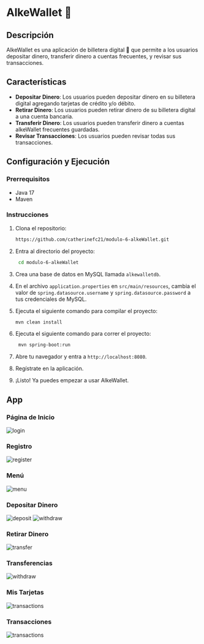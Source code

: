# AlkeWallet 🚀

## Descripción

AlkeWallet es una aplicación de billetera digital 💸 que permite a los usuarios depositar dinero, transferir dinero a cuentas frecuentes, y revisar sus transacciones.

## Características

- **Depositar Dinero**: Los usuarios pueden depositar dinero en su billetera digital agregando tarjetas de crédito y/o débito.
- **Retirar Dinero**: Los usuarios pueden retirar dinero de su billetera digital a una cuenta bancaria.
- **Transferir Dinero**: Los usuarios pueden transferir dinero a cuentas alkeWallet frecuentes guardadas.
- **Revisar Transacciones**: Los usuarios pueden revisar todas sus transacciones.

## Configuración y Ejecución

### Prerrequisitos

- Java 17
- Maven

### Instrucciones

1. Clona el repositorio:
   ```sh
   https://github.com/catherinefc21/modulo-6-alkeWallet.git
   ```
2. Entra al directorio del proyecto:
   ```sh
    cd modulo-6-alkeWallet
    ```
3. Crea una base de datos en MySQL llamada `alkewalletdb`.


4. En el archivo `application.properties` en `src/main/resources`, cambia el valor de `spring.datasource.username` y `spring.datasource.password` a tus credenciales de MySQL.


5. Ejecuta el siguiente comando para compilar el proyecto:
   ```sh
   mvn clean install
   ```
   
6. Ejecuta el siguiente comando para correr el proyecto:
   ```sh
    mvn spring-boot:run
    ```
   
7. Abre tu navegador y entra a `http://localhost:8080`.

8. Regístrate en la aplicación.

8. ¡Listo! Ya puedes empezar a usar AlkeWallet.

## App

### Página de Inicio
![login](assets/Captura1.JPG)
### Registro
![register](assets/Captura8.JPG)
### Menú
![menu](assets/Captura2.JPG)
### Depositar Dinero
![deposit](assets/Captura3.JPG)
![withdraw](assets/Captura4.JPG)
### Retirar Dinero
![transfer](assets/Captura6.JPG)
### Transferencias
![withdraw](assets/Captura5.JPG)
### Mis Tarjetas
![transactions](assets/Captura7.JPG)
### Transacciones
![transactions](assets/Captura9.JPG)



